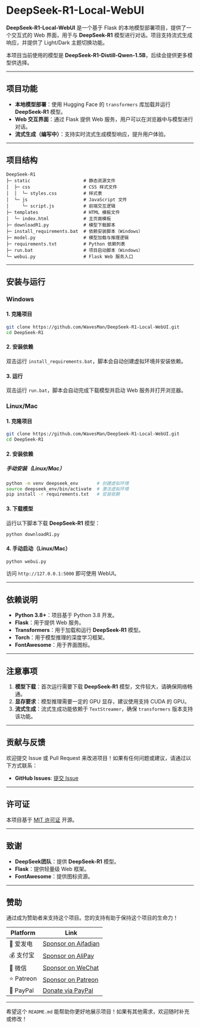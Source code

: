 # DeepSeek-R1-Local-WebUI

**DeepSeek-R1-Local-WebUI** 是一个基于 Flask 的本地模型部署项目，提供了一个交互式的 Web 界面，用于与 **DeepSeek-R1** 模型进行对话。项目支持流式生成响应，并提供了 Light/Dark 主题切换功能。

本项目当前使用的模型是 **DeepSeek-R1-Distill-Qwen-1.5B**，后续会提供更多模型供选择。

---

## 项目功能

- **本地模型部署**：使用 Hugging Face 的 `transformers` 库加载并运行 **DeepSeek-R1** 模型。
- **Web 交互界面**：通过 Flask 提供 Web 服务，用户可以在浏览器中与模型进行对话。
- **流式生成（编写中）**：支持实时流式生成模型响应，提升用户体验。

---

## 项目结构

```
DeepSeek-R1
├─ static                    # 静态资源文件
│  ├─ css                    # CSS 样式文件
│  │  └─ styles.css          # 样式表
│  └─ js                     # JavaScript 文件
│     └─ script.js           # 前端交互逻辑
├─ templates                 # HTML 模板文件
│  └─ index.html             # 主页面模板
├─ downloadR1.py             # 模型下载脚本
├─ install_requirements.bat  # 依赖安装脚本（Windows）
├─ model.py                  # 模型加载与推理逻辑
├─ requirements.txt          # Python 依赖列表
├─ run.bat                   # 项目启动脚本（Windows）
└─ webui.py                  # Flask Web 服务入口
```

---

## 安装与运行

### Windows

#### 1. 克隆项目

```bash
git clone https://github.com/WavesMan/DeepSeek-R1-Local-WebUI.git
cd DeepSeek-R1
```

#### 2. 安装依赖

双击运行 `install_requirements.bat`，脚本会自动创建虚拟环境并安装依赖。

#### 3. 运行

双击运行 `run.bat`，脚本会自动完成下载模型并启动 Web 服务并打开浏览器。

### Linux/Mac

#### 1. 克隆项目

```bash
git clone https://github.com/WavesMan/DeepSeek-R1-Local-WebUI.git
cd DeepSeek-R1
```

#### 2. 安装依赖

##### 手动安装（Linux/Mac）
```bash
python -m venv deepseek_env       # 创建虚拟环境
source deepseek_env/bin/activate  # 激活虚拟环境
pip install -r requirements.txt   # 安装依赖
```

#### 3. 下载模型

运行以下脚本下载 **DeepSeek-R1** 模型：
```bash
python downloadR1.py
```

#### 4. 手动启动（Linux/Mac）
```bash
python webui.py
```
访问 `http://127.0.0.1:5000` 即可使用 WebUI。

---


## 依赖说明

- **Python 3.8+**：项目基于 Python 3.8 开发。
- **Flask**：用于提供 Web 服务。
- **Transformers**：用于加载和运行 **DeepSeek-R1** 模型。
- **Torch**：用于模型推理的深度学习框架。
- **FontAwesome**：用于界面图标。

---

## 注意事项

1. **模型下载**：首次运行需要下载 **DeepSeek-R1** 模型，文件较大，请确保网络畅通。
2. **显存要求**：模型推理需要一定的 GPU 显存，建议使用支持 CUDA 的 GPU。
3. **流式生成**：流式生成功能依赖于 `TextStreamer`，确保 `transformers` 版本支持该功能。

---

## 贡献与反馈

欢迎提交 Issue 或 Pull Request 来改进项目！如果有任何问题或建议，请通过以下方式联系：

- **GitHub Issues**: [提交 Issue](https://github.com/WavesMan/DeepSeek-R1-Local-WebUI/issues)

---

## 许可证

本项目基于 [MIT 许可证](LICENSE) 开源。

---

## 致谢

- **DeepSeek团队**：提供 **DeepSeek-R1** 模型。
- **Flask**：提供轻量级 Web 框架。
- **FontAwesome**：提供图标资源。

---

## 赞助

通过成为赞助者来支持这个项目。您的支持有助于保持这个项目的生命力！

| Platform       | Link                                                                 |
|----------------|---------------------------------------------------------------------|
| 💖 爱发电       | [Sponsor on Aifadian](https://afdian.net/a/wavesman)           |
| 💰 支付宝       | [Sponsor on AliPay](https://github.com/WavesMan/Disable-automatic-Windows-update/blob/main/src/AliPay.jpg)    |
| 🎁 微信         | [Sponsor on WeChat](https://github.com/WavesMan/Disable-automatic-Windows-update/blob/main/src/WeChat.png)    |
| ⭐ Patreon     | [Sponsor on Patreon](https://patreon.com/Waves_Man)      |
| 🌟 PayPal      | [Donate via PayPal](https://paypal.me/wavesman)                |

---

希望这个 `README.md` 能帮助你更好地展示项目！如果有其他需求，欢迎随时补充或修改！
